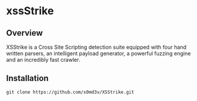 # xssStrike

## Overview

XSStrike is a Cross Site Scripting detection suite equipped with four hand written parsers, an intelligent payload generator, a powerful fuzzing engine and an incredibly fast crawler.

## Installation

    git clone https://github.com/s0md3v/XSStrike.git